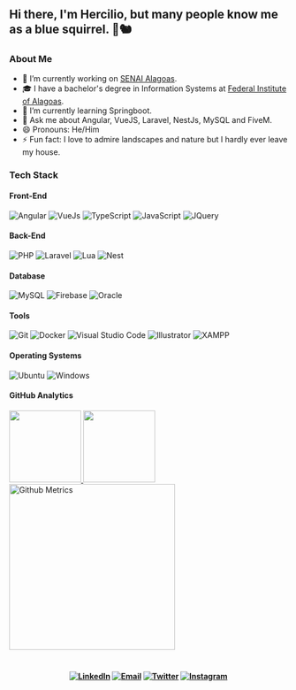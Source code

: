 ## Hi there, I'm Hercilio, but many people know me as a blue squirrel. 👋🐿️

### About Me

- 🔭 I’m currently working on [SENAI Alagoas](https://al.senai.br).
- 🎓 I have a bachelor's degree in Information Systems at [Federal Institute of Alagoas](https://en.ifal.edu.br).
- 🌱 I’m currently learning Springboot.
- 💬 Ask me about Angular, VueJS, Laravel, NestJs, MySQL and FiveM.
- 😄 Pronouns: He/Him
- ⚡ Fun fact: I love to admire landscapes and nature but I hardly ever leave my house.

### Tech Stack

#### Front-End
  ![Angular](https://img.shields.io/badge/-Angular-red?style=flat-square&logo=angular)
  ![VueJs](https://img.shields.io/badge/Vue.js-35495E?style=flat-square&logo=vuedotjs&logoColor=white)
  ![TypeScript](https://img.shields.io/badge/-Typescript-darkblue?style=flat-square&logo=typescript)
  ![JavaScript](https://img.shields.io/badge/-JavaScript-yellow?style=flat-square&logo=javascript)
  ![JQuery](https://img.shields.io/badge/-JQuery-blue?style=flat-square&logo=jquery)
#### Back-End
  ![PHP](https://img.shields.io/badge/-PHP-purple?style=flat-square&logo=php)
  ![Laravel](https://img.shields.io/badge/-Laravel-ff9c83?style=flat-square&logo=laravel)
  ![Lua](https://img.shields.io/badge/-Lua-darkblue?style=flat-square&logo=lua)
  ![Nest](https://img.shields.io/badge/-NestJs-ea2845?style=flat-square&logo=nestjs&logoColor=white)
#### Database
  ![MySQL](https://img.shields.io/badge/-MySQL-lightblue?style=flat-square&logo=mysql)
  ![Firebase](https://img.shields.io/badge/-Firebase-orangered?style=flat-square&logo=firebase)
  ![Oracle](https://img.shields.io/badge/-Oracle-orangered?style=flat-square&logo=oracle)
#### Tools
  ![Git](https://img.shields.io/badge/-Git-orange?style=flat-square&logo=git)
  ![Docker](https://img.shields.io/badge/-Docker-lightblue?style=flat-square&logo=docker)
  ![Visual Studio Code](https://img.shields.io/badge/-Visual%20Studio%20Code-lightblue?style=flat-square&logo=visual-studio-code&logoColor=007ACC)
  ![Illustrator](https://img.shields.io/badge/-Illustrator-fed8b1?style=flat-square&logo=adobe-illustrator)
  ![XAMPP](https://img.shields.io/badge/-XAMPP-fed8b1?style=flat-square&logo=xampp)
#### Operating Systems
  ![Ubuntu](https://img.shields.io/badge/-Ubuntu-orange?style=flat-square&logo=ubuntu)
  ![Windows](https://img.shields.io/badge/-Windows-blue?style=flat-square&logo=windows)

#### GitHub Analytics

<a href="https://github.com/hernior">
  <img height="130em" src="https://github-readme-stats.vercel.app/api?username=hernior&theme=angular&show_icons=true" style"max-width: 100%;" />
  <img height="130em" src="https://github-readme-stats.vercel.app/api/top-langs/?username=hernior&theme=angular&layout=compact" style"max-width: 100%;" />
  <br>
  <img height="300em" src="https://metrics.lecoq.io/hernior" alt="Github Metrics" style"max-width: 100%;>
</a>

#

<h4 align="center">
<a href="https://linkedin.com/in/herciliojunior"><img alt="LinkedIn" src="https://img.shields.io/badge/LinkedIn-herciliojunior-1E90FF?style=flat-square&logo=linkedin"></a>
<a href="mailto:hercilio.dev@gmail.com"><img alt="Email" src="https://img.shields.io/badge/Email-hercilio.dev@gmail.com-1E90FF?style=flat-square&logo=gmail"></a>
<a href="https://twitter.com/hernior" target="_blank"><img alt="Twitter" src="https://img.shields.io/badge/Twitter-hernior-1E90FF?style=flat-square&logo=twitter"></a>
<a href="https://instagram.com/hercili0" target="_blank"><img alt="Instagram" src="https://img.shields.io/badge/Instagram-hercili0-1E90FF?style=flat-square&logo=instagram"></a>
</h4>
